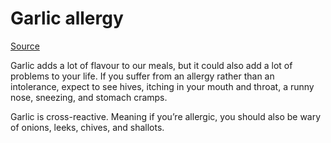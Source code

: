 [//]: # (
source: gpt-3 + jph editing
tags: allergies
)

# Garlic  allergy

[Source](https://www.allergycliniclondon.co.uk/three-less-common-food-allergies-you-might-not-know-about/)

Garlic adds a lot of flavour to our meals, but it could also add a lot of problems to your life. If you suffer from an allergy rather than an intolerance, expect to see hives, itching in your mouth and throat, a runny nose, sneezing, and stomach cramps.

Garlic is cross-reactive. Meaning if you’re allergic, you should also be wary of onions, leeks, chives, and shallots.
